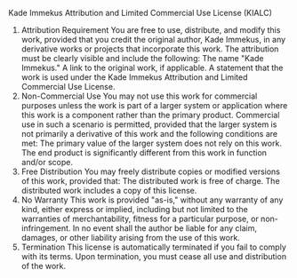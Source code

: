 Kade Immekus Attribution and Limited Commercial Use License (KIALC)
1. Attribution Requirement
You are free to use, distribute, and modify this work, provided that you credit the original author, Kade Immekus, in any derivative works or projects that incorporate this work. The attribution must be clearly visible and include the following:
The name "Kade Immekus."
A link to the original work, if applicable.
A statement that the work is used under the Kade Immekus Attribution and Limited Commercial Use License.
2. Non-Commercial Use
You may not use this work for commercial purposes unless the work is part of a larger system or application where this work is a component rather than the primary product. Commercial use in such a scenario is permitted, provided that the larger system is not primarily a derivative of this work and the following conditions are met:
The primary value of the larger system does not rely on this work.
The end product is significantly different from this work in function and/or scope.
3. Free Distribution
You may freely distribute copies or modified versions of this work, provided that:
The distributed work is free of charge.
The distributed work includes a copy of this license.
4. No Warranty
This work is provided "as-is," without any warranty of any kind, either express or implied, including but not limited to the warranties of merchantability, fitness for a particular purpose, or non-infringement. In no event shall the author be liable for any claim, damages, or other liability arising from the use of this work.
5. Termination
This license is automatically terminated if you fail to comply with its terms. Upon termination, you must cease all use and distribution of the work.
